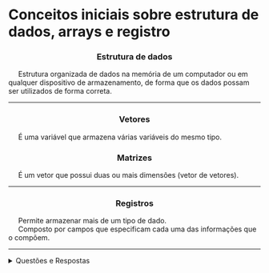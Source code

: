 <h1 align="left">
  Conceitos iniciais sobre estrutura de dados, arrays e registro
</h1>

<h3 align="center">Estrutura de dados</h3>

<p align="left">
  &nbsp;&nbsp;&nbsp;&nbsp;&nbsp;Estrutura organizada de dados na memória de um computador ou em qualquer dispositivo de armazenamento, de forma que os dados possam ser utilizados de forma correta.
</p>

<hr>

<h3 align="center">Vetores</h3>

<p align="left">
  &nbsp;&nbsp;&nbsp;&nbsp;&nbsp;É uma variável que armazena várias variáveis do mesmo tipo.
</p>

<h3 align="center">Matrizes</h3>

<p align="left">
  &nbsp;&nbsp;&nbsp;&nbsp;&nbsp;É um vetor que possui duas ou mais dimensões (vetor de vetores).
</p>

<hr>

<h3 align="center">Registros</h3>

<p align="left">
  &nbsp;&nbsp;&nbsp;&nbsp;&nbsp;Permite armazenar mais de um tipo de dado.</br>
  &nbsp;&nbsp;&nbsp;&nbsp;&nbsp;Composto por campos que especificam cada uma das informações que o compõem.
</p>

<hr>

<details>
    <summary>Questões e Respostas</summary>

**O que são vetores?**
- É uma variável que armazena várias variáveis do mesmo tipo.

**O que é estrutura de dados?**
- Estrutura organizada de dados na memória de um computador ou em qualquer dispositivo de armazenamento, de forma que os dados possam ser utilizados de forma correta.

**Qual outro nome dado a vetores e matrizes?**
- Array.

**Em um algoritmo, como podemos acessar um campo de um registro?**
- Utilizando o símbolo de ponto (.). Ex.: livro.nome.

**Quais operações básicas devemos saber em uma estrutura de dados?**
- Inserir, excluir, localizar dados, percorrer itens e classificar dados.

**O que é uma matriz?**
- É um vetor que possui duas ou mais dimensões (vetor de vetores).

**Qual a diferença entre os arrays e a estrutura registro?**
- Enquanto Arrays nos permitem armazenar vários dados de um único tipo de dados, o recurso de Registro nos permite armazenar mais de um tipo de dado.

**O que é uma estrutura do tipo Registro?**
- É uma estrutura que fornece um formato especializado para armazenar informações em memória.

**Quais as principais estruturas de dados?**
- Vetores e Matrizes, Registro, Lista, Pilha, Fila, Árvore, Tabela Hash e Grafos.

**O que é um algoritmo?**
- Um conjunto de instruções estruturadas e ordenadas, seu objetivo é realizar uma tarefa ou operação específica.

</details>